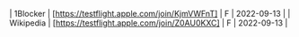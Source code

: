 | 1Blocker | [https://testflight.apple.com/join/KjmVWFnT] | F | 2022-09-13 |
| Wikipedia | [https://testflight.apple.com/join/Z0AU0KXC] | F | 2022-09-13 |
